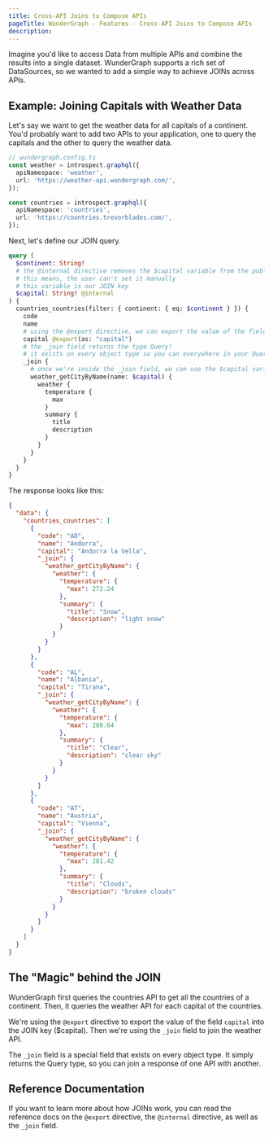 ```yaml
---
title: Cross-API Joins to Compose APIs
pageTitle: WunderGraph - Features - Cross-API Joins to Compose APIs
description:
---
```


Imagine you'd like to access Data from multiple APIs and combine the results into a single dataset.
WunderGraph supports a rich set of DataSources, so we wanted to add a simple way to achieve JOINs across APIs.

## Example: Joining Capitals with Weather Data

Let's say we want to get the weather data for all capitals of a continent.
You'd probably want to add two APIs to your application,
one to query the capitals and the other to query the weather data.

```typescript
// wundergraph.config.ts
const weather = introspect.graphql({
  apiNamespace: 'weather',
  url: 'https://weather-api.wundergraph.com/',
});

const countries = introspect.graphql({
  apiNamespace: 'countries',
  url: 'https://countries.trevorblades.com/',
});
```

Next, let's define our JOIN query.

```graphql
query (
  $continent: String!
  # the @internal directive removes the $capital variable from the public API
  # this means, the user can't set it manually
  # this variable is our JOIN key
  $capital: String! @internal
) {
  countries_countries(filter: { continent: { eq: $continent } }) {
    code
    name
    # using the @export directive, we can export the value of the field `capital` into the JOIN key ($capital)
    capital @export(as: "capital")
    # the _join field returns the type Query!
    # it exists on every object type so you can everywhere in your Query documents
    _join {
      # once we're inside the _join field, we can use the $capital variable to join the weather API
      weather_getCityByName(name: $capital) {
        weather {
          temperature {
            max
          }
          summary {
            title
            description
          }
        }
      }
    }
  }
}
```

The response looks like this:

```json
{
  "data": {
    "countries_countries": [
      {
        "code": "AD",
        "name": "Andorra",
        "capital": "Andorra la Vella",
        "_join": {
          "weather_getCityByName": {
            "weather": {
              "temperature": {
                "max": 272.24
              },
              "summary": {
                "title": "Snow",
                "description": "light snow"
              }
            }
          }
        }
      },
      {
        "code": "AL",
        "name": "Albania",
        "capital": "Tirana",
        "_join": {
          "weather_getCityByName": {
            "weather": {
              "temperature": {
                "max": 280.64
              },
              "summary": {
                "title": "Clear",
                "description": "clear sky"
              }
            }
          }
        }
      },
      {
        "code": "AT",
        "name": "Austria",
        "capital": "Vienna",
        "_join": {
          "weather_getCityByName": {
            "weather": {
              "temperature": {
                "max": 281.42
              },
              "summary": {
                "title": "Clouds",
                "description": "broken clouds"
              }
            }
          }
        }
      }
    ]
  }
}
```

## The "Magic" behind the JOIN

WunderGraph first queries the countries API to get all the countries of a continent.
Then, it queries the weather API for each capital of the countries.

We're using the `@export` directive to export the value of the field `capital` into the JOIN key ($capital).
Then we're using the `_join` field to join the weather API.

The `_join` field is a special field that exists on every object type.
It simply returns the Query type, so you can join a response of one API with another.

## Reference Documentation

If you want to learn more about how JOINs work,
you can read the reference docs on the `@export` directive,
the `@internal` directive,
as well as the `_join` field.
